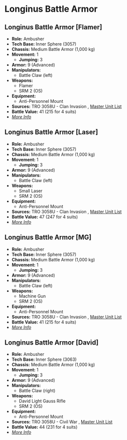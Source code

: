 # Longinus Battle Armor 

## Longinus Battle Armor [Flamer] 

- **Role:** Ambusher 
- **Tech Base:** Inner Sphere (3057) 
- **Chassis:** Medium Battle Armor (1,000 kg) 
- **Movement:** 1 
  - **Jumping:** 3 
- **Armor:** 9 (Advanced) 
- **Manipulators:** 
  - Battle Claw (left) 
- **Weapons:** 
  - Flamer 
  - SRM 2 (OS) 
- **Equipment:** 
  - Anti-Personnel Mount 
- **Sources:** TRO 3058U - Clan Invasion , [Master Unit List](http://masterunitlist.info/Unit/Details/1943/longinus-battle-armor-flamer) 
- **Battle Value:** 41 (215 for 4 suits) 
- [*More Info*](longinus_battle_armor/longinus_battle_armor_[flamer].md) 

## Longinus Battle Armor [Laser] 

- **Role:** Ambusher 
- **Tech Base:** Inner Sphere (3057) 
- **Chassis:** Medium Battle Armor (1,000 kg) 
- **Movement:** 1 
  - **Jumping:** 3 
- **Armor:** 9 (Advanced) 
- **Manipulators:** 
  - Battle Claw (left) 
- **Weapons:** 
  - Small Laser 
  - SRM 2 (OS) 
- **Equipment:** 
  - Anti-Personnel Mount 
- **Sources:** TRO 3058U - Clan Invasion , [Master Unit List](http://masterunitlist.info/Unit/Details/1944/longinus-battle-armor-laser) 
- **Battle Value:** 47 (247 for 4 suits) 
- [*More Info*](longinus_battle_armor/longinus_battle_armor_[laser].md) 

## Longinus Battle Armor [MG] 

- **Role:** Ambusher 
- **Tech Base:** Inner Sphere (3057) 
- **Chassis:** Medium Battle Armor (1,000 kg) 
- **Movement:** 1 
  - **Jumping:** 3 
- **Armor:** 9 (Advanced) 
- **Manipulators:** 
  - Battle Claw (left) 
- **Weapons:** 
  - Machine Gun 
  - SRM 2 (OS) 
- **Equipment:** 
  - Anti-Personnel Mount 
- **Sources:** TRO 3058U - Clan Invasion , [Master Unit List](http://masterunitlist.info/Unit/Details/1945/longinus-battle-armor-mg) 
- **Battle Value:** 41 (215 for 4 suits) 
- [*More Info*](longinus_battle_armor/longinus_battle_armor_[mg].md) 

## Longinus Battle Armor [David] 

- **Role:** Ambusher 
- **Tech Base:** Inner Sphere (3063) 
- **Chassis:** Medium Battle Armor (1,000 kg) 
- **Movement:** 1 
  - **Jumping:** 3 
- **Armor:** 9 (Advanced) 
- **Manipulators:** 
  - Battle Claw (right) 
- **Weapons:** 
  - David Light Gauss Rifle 
  - SRM 2 (OS) 
- **Equipment:** 
  - Anti-Personnel Mount 
- **Sources:** TRO 3058U - Civil War , [Master Unit List](http://masterunitlist.info/Unit/Details/1942/longinus-battle-armor-david) 
- **Battle Value:** 44 (231 for 4 suits) 
- [*More Info*](longinus_battle_armor/longinus_battle_armor_[david].md) 

